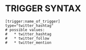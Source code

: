 # TRIGGER SYNTAX

	[trigger:name_of_trigger]
	type="twitter_hashtag"
	# possible values:
	#	* twitter_hashtag
	#	* twitter_follow
	#	* twitter_mention

